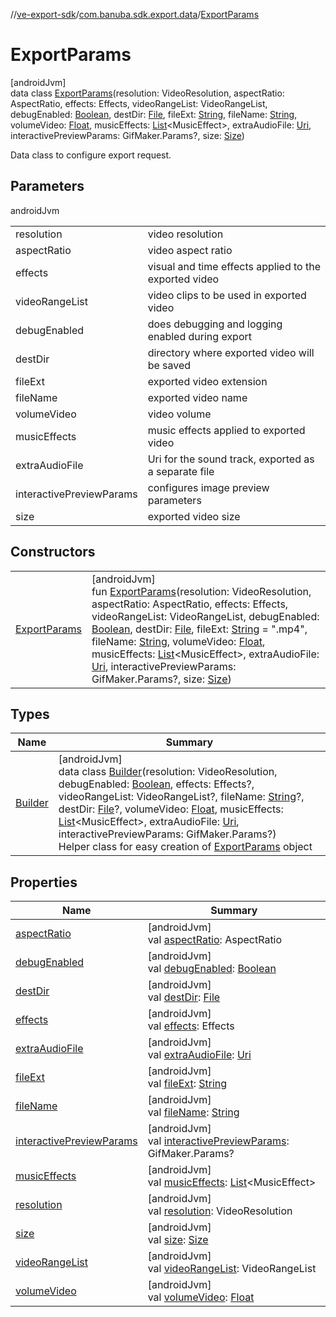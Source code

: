 //[ve-export-sdk](../../../index.md)/[com.banuba.sdk.export.data](../index.md)/[ExportParams](index.md)

# ExportParams

[androidJvm]\
data class [ExportParams](index.md)(resolution: VideoResolution, aspectRatio: AspectRatio, effects: Effects, videoRangeList: VideoRangeList, debugEnabled: [Boolean](https://kotlinlang.org/api/latest/jvm/stdlib/kotlin/-boolean/index.html), destDir: [File](https://developer.android.com/reference/kotlin/java/io/File.html), fileExt: [String](https://kotlinlang.org/api/latest/jvm/stdlib/kotlin/-string/index.html), fileName: [String](https://kotlinlang.org/api/latest/jvm/stdlib/kotlin/-string/index.html), volumeVideo: [Float](https://kotlinlang.org/api/latest/jvm/stdlib/kotlin/-float/index.html), musicEffects: [List](https://kotlinlang.org/api/latest/jvm/stdlib/kotlin.collections/-list/index.html)&lt;MusicEffect&gt;, extraAudioFile: [Uri](https://developer.android.com/reference/kotlin/android/net/Uri.html), interactivePreviewParams: GifMaker.Params?, size: [Size](https://developer.android.com/reference/kotlin/android/util/Size.html))

Data class to configure export request.

## Parameters

androidJvm

| | |
|---|---|
| resolution | video resolution |
| aspectRatio | video aspect ratio |
| effects | visual and time effects applied to the exported video |
| videoRangeList | video clips to be used in exported video |
| debugEnabled | does debugging and logging enabled during export |
| destDir | directory where exported video will be saved |
| fileExt | exported video extension |
| fileName | exported video name |
| volumeVideo | video volume |
| musicEffects | music effects applied to exported video |
| extraAudioFile | Uri for the sound track, exported as a separate file |
| interactivePreviewParams | configures image preview parameters |
| size | exported video size |

## Constructors

| | |
|---|---|
| [ExportParams](-export-params.md) | [androidJvm]<br>fun [ExportParams](-export-params.md)(resolution: VideoResolution, aspectRatio: AspectRatio, effects: Effects, videoRangeList: VideoRangeList, debugEnabled: [Boolean](https://kotlinlang.org/api/latest/jvm/stdlib/kotlin/-boolean/index.html), destDir: [File](https://developer.android.com/reference/kotlin/java/io/File.html), fileExt: [String](https://kotlinlang.org/api/latest/jvm/stdlib/kotlin/-string/index.html) = ".mp4", fileName: [String](https://kotlinlang.org/api/latest/jvm/stdlib/kotlin/-string/index.html), volumeVideo: [Float](https://kotlinlang.org/api/latest/jvm/stdlib/kotlin/-float/index.html), musicEffects: [List](https://kotlinlang.org/api/latest/jvm/stdlib/kotlin.collections/-list/index.html)&lt;MusicEffect&gt;, extraAudioFile: [Uri](https://developer.android.com/reference/kotlin/android/net/Uri.html), interactivePreviewParams: GifMaker.Params?, size: [Size](https://developer.android.com/reference/kotlin/android/util/Size.html)) |

## Types

| Name | Summary |
|---|---|
| [Builder](-builder/index.md) | [androidJvm]<br>data class [Builder](-builder/index.md)(resolution: VideoResolution, debugEnabled: [Boolean](https://kotlinlang.org/api/latest/jvm/stdlib/kotlin/-boolean/index.html), effects: Effects?, videoRangeList: VideoRangeList?, fileName: [String](https://kotlinlang.org/api/latest/jvm/stdlib/kotlin/-string/index.html)?, destDir: [File](https://developer.android.com/reference/kotlin/java/io/File.html)?, volumeVideo: [Float](https://kotlinlang.org/api/latest/jvm/stdlib/kotlin/-float/index.html), musicEffects: [List](https://kotlinlang.org/api/latest/jvm/stdlib/kotlin.collections/-list/index.html)&lt;MusicEffect&gt;, extraAudioFile: [Uri](https://developer.android.com/reference/kotlin/android/net/Uri.html), interactivePreviewParams: GifMaker.Params?)<br>Helper class for easy creation of [ExportParams](index.md) object |

## Properties

| Name | Summary |
|---|---|
| [aspectRatio](aspect-ratio.md) | [androidJvm]<br>val [aspectRatio](aspect-ratio.md): AspectRatio |
| [debugEnabled](debug-enabled.md) | [androidJvm]<br>val [debugEnabled](debug-enabled.md): [Boolean](https://kotlinlang.org/api/latest/jvm/stdlib/kotlin/-boolean/index.html) |
| [destDir](dest-dir.md) | [androidJvm]<br>val [destDir](dest-dir.md): [File](https://developer.android.com/reference/kotlin/java/io/File.html) |
| [effects](effects.md) | [androidJvm]<br>val [effects](effects.md): Effects |
| [extraAudioFile](extra-audio-file.md) | [androidJvm]<br>val [extraAudioFile](extra-audio-file.md): [Uri](https://developer.android.com/reference/kotlin/android/net/Uri.html) |
| [fileExt](file-ext.md) | [androidJvm]<br>val [fileExt](file-ext.md): [String](https://kotlinlang.org/api/latest/jvm/stdlib/kotlin/-string/index.html) |
| [fileName](file-name.md) | [androidJvm]<br>val [fileName](file-name.md): [String](https://kotlinlang.org/api/latest/jvm/stdlib/kotlin/-string/index.html) |
| [interactivePreviewParams](interactive-preview-params.md) | [androidJvm]<br>val [interactivePreviewParams](interactive-preview-params.md): GifMaker.Params? |
| [musicEffects](music-effects.md) | [androidJvm]<br>val [musicEffects](music-effects.md): [List](https://kotlinlang.org/api/latest/jvm/stdlib/kotlin.collections/-list/index.html)&lt;MusicEffect&gt; |
| [resolution](resolution.md) | [androidJvm]<br>val [resolution](resolution.md): VideoResolution |
| [size](size.md) | [androidJvm]<br>val [size](size.md): [Size](https://developer.android.com/reference/kotlin/android/util/Size.html) |
| [videoRangeList](video-range-list.md) | [androidJvm]<br>val [videoRangeList](video-range-list.md): VideoRangeList |
| [volumeVideo](volume-video.md) | [androidJvm]<br>val [volumeVideo](volume-video.md): [Float](https://kotlinlang.org/api/latest/jvm/stdlib/kotlin/-float/index.html) |
